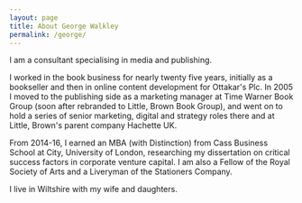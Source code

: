 ```yaml
---
layout: page
title: About George Walkley
permalink: /george/
---
```


I am a consultant specialising in media and publishing. 

I worked in the book business for nearly twenty five years, initially as a bookseller and then in online content development for Ottakar's Plc. In 2005 I moved to the publishing side as a marketing manager at Time Warner Book Group (soon after rebranded to Little, Brown Book Group), and went on to hold a series of senior marketing, digital and strategy roles there and at Little, Brown's parent company Hachette UK. 

From 2014-16, I earned an MBA (with Distinction) from Cass Business School at City, University of London, researching my dissertation on critical success factors in corporate venture capital. I am also a Fellow of the Royal Society of Arts and a Liveryman of the Stationers Company. 

I live in Wiltshire with my wife and daughters. 
